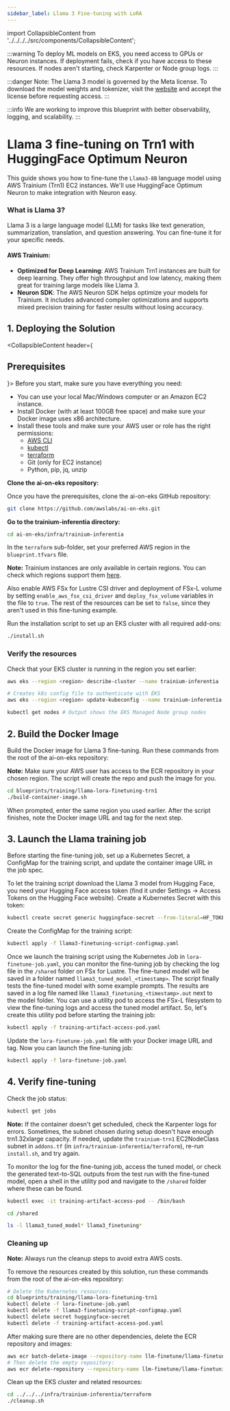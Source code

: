 ```yaml
---
sidebar_label: Llama 3 Fine-tuning with LoRA
---
```

import CollapsibleContent from '../../../../src/components/CollapsibleContent';

:::warning
To deploy ML models on EKS, you need access to GPUs or Neuron instances. If deployment fails, check if you have access to these resources. If nodes aren't starting, check Karpenter or Node group logs.
:::

:::danger
Note: The Llama 3 model is governed by the Meta license. To download the model weights and tokenizer, visit the [website](https://ai.meta.com/) and accept the license before requesting access.
:::

:::info
We are working to improve this blueprint with better observability, logging, and scalability.
:::

# Llama 3 fine-tuning on Trn1 with HuggingFace Optimum Neuron

This guide shows you how to fine-tune the `Llama3-8B` language model using AWS Trainium (Trn1) EC2 instances. We'll use HuggingFace Optimum Neuron to make integration with Neuron easy.

### What is Llama 3?

Llama 3 is a large language model (LLM) for tasks like text generation, summarization, translation, and question answering. You can fine-tune it for your specific needs.

#### AWS Trainium:
- **Optimized for Deep Learning**: AWS Trainium Trn1 instances are built for deep learning. They offer high throughput and low latency, making them great for training large models like Llama 3.
- **Neuron SDK**: The AWS Neuron SDK helps optimize your models for Trainium. It includes advanced compiler optimizations and supports mixed precision training for faster results without losing accuracy.

## 1. Deploying the Solution

<CollapsibleContent header={<h2><span>Prerequisites</span></h2>}>
Before you start, make sure you have everything you need:
- You can use your local Mac/Windows computer or an Amazon EC2 instance.
- Install Docker (with at least 100GB free space) and make sure your Docker image uses x86 architecture.
- Install these tools and make sure your AWS user or role has the right permissions:
  * [AWS CLI](https://docs.aws.amazon.com/cli/latest/userguide/install-cliv2.html)
  * [kubectl](https://Kubernetes.io/docs/tasks/tools/)
  * [terraform](https://learn.hashicorp.com/tutorials/terraform/install-cli)
  * Git (only for EC2 instance)
  * Python, pip, jq, unzip

**Clone the ai-on-eks repository:**

Once you have the prerequisites, clone the ai-on-eks GitHub repository:

```bash
git clone https://github.com/awslabs/ai-on-eks.git
```

**Go to the trainium-inferentia directory:**

```bash
cd ai-on-eks/infra/trainium-inferentia
```

In the `terraform` sub-folder, set your preferred AWS region in the `blueprint.tfvars` file.

**Note:** Trainium instances are only available in certain regions. You can check which regions support them [here](https://repost.aws/articles/ARmXIF-XS3RO27p0Pd1dVZXQ/what-regions-have-aws-inferentia-and-trainium-instances).

Also enable AWS FSx for Lustre CSI driver and deployment of FSx-L volume by setting `enable_aws_fsx_csi_driver` and `deploy_fsx_volume` variables in the file to `true`. The rest of the resources can be set to `false`, since they aren't used in this fine-tuning example.

Run the installation script to set up an EKS cluster with all required add-ons:

```bash
./install.sh
```

### Verify the resources

Check that your EKS cluster is running in the region you set earlier:

```bash
aws eks --region <region> describe-cluster --name trainium-inferentia
```

```bash
# Creates k8s config file to authenticate with EKS
aws eks --region <region> update-kubeconfig --name trainium-inferentia

kubectl get nodes # Output shows the EKS Managed Node group nodes
```

</CollapsibleContent>

## 2. Build the Docker Image

Build the Docker image for Llama 3 fine-tuning. Run these commands from the root of the ai-on-eks repository:

**Note:** Make sure your AWS user has access to the ECR repository in your chosen region. The script will create the repo and push the image for you.

```bash
cd blueprints/training/llama-lora-finetuning-trn1
./build-container-image.sh
```
When prompted, enter the same region you used earlier. After the script finishes, note the Docker image URL and tag for the next step.

## 3. Launch the Llama training job

Before starting the fine-tuning job, set up a Kubernetes Secret, a ConfigMap for the training script, and update the container image URL in the job spec.

To let the training script download the Llama 3 model from Hugging Face, you need your Hugging Face access token (find it under Settings → Access Tokens on the Hugging Face website). Create a Kubernetes Secret with this token:

```bash
kubectl create secret generic huggingface-secret --from-literal=HF_TOKEN=<HF_TOKEN>
```

Create the ConfigMap for the training script:

```bash
kubectl apply -f llama3-finetuning-script-configmap.yaml
```

Once we launch the training script using the Kubernetes Job in `lora-finetune-job.yaml`, you can monitor the fine-tuning job by checking the log file in the `/shared` folder on FSx for Lustre. The fine-tuned model will be saved in a folder named `llama3_tuned_model_<timestamp>`. The script finally tests the fine-tuned model with some example prompts. The results are saved in a log file named like `llama3_finetuning_<timestamp>.out` next to the model folder. You can use a utility pod to access the FSx-L filesystem to view the fine-tuning logs and access the tuned model artifact. So, let's create this utility pod before starting the training job:

```bash
kubectl apply -f training-artifact-access-pod.yaml
```

Update the `lora-finetune-job.yaml` file with your Docker image URL and tag. Now you can launch the fine-tuning job:

```bash
kubectl apply -f lora-finetune-job.yaml
```

## 4. Verify fine-tuning

Check the job status:

```bash
kubectl get jobs
```

**Note:** If the container doesn't get scheduled, check the Karpenter logs for errors. Sometimes, the subnet chosen during setup doesn't have enough trn1.32xlarge capacity. If needed, update the `trainium-trn1` EC2NodeClass subnet in `addons.tf` (in `infra/trainium-inferentia/terraform`), re-run `install.sh`, and try again.

To monitor the log for the fine-tuning job, access the tuned model, or check the generated text-to-SQL outputs from the test run with the fine-tuned model, open a shell in the utility pod and navigate to the `/shared`  folder where these can be found.

```bash
kubectl exec -it training-artifact-access-pod -- /bin/bash

cd /shared

ls -l llama3_tuned_model* llama3_finetuning*
```

### Cleaning up

**Note:** Always run the cleanup steps to avoid extra AWS costs.

To remove the resources created by this solution, run these commands from the root of the ai-on-eks repository:

```bash
# Delete the Kubernetes resources:
cd blueprints/training/llama-lora-finetuning-trn1
kubectl delete -f lora-finetune-job.yaml
kubectl delete -f llama3-finetuning-script-configmap.yaml
kubectl delete secret huggingface-secret
kubectl delete -f training-artifact-access-pod.yaml
```

After making sure there are no other dependencies, delete the ECR repository and images:

```bash
aws ecr batch-delete-image --repository-name llm-finetune/llama-finetuning-trn --image-ids imageTag=feature-lora --region $(cat .eks_region)
# Then delete the empty repository:
aws ecr delete-repository --repository-name llm-finetune/llama-finetuning-trn --region $(cat .eks_region)
```

Clean up the EKS cluster and related resources:

```bash
cd ../../../infra/trainium-inferentia/terraform
./cleanup.sh
```
